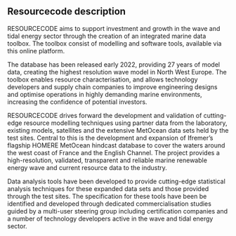 ## Resourcecode description

RESOURCECODE aims to support investment and growth in the wave and tidal energy sector through the creation of an integrated marine data toolbox. The toolbox consist of modelling and software tools, available via this online platform.

The database has been released early 2022, providing 27 years of model data, creating the highest resolution wave model in North West Europe. The toolbox enables resource characterisation, and allows technology developers and supply chain companies to improve engineering designs and optimise operations in highly demanding marine environments, increasing the confidence of potential investors.

RESOURCECODE drives forward the development and validation of cutting-edge resource modelling techniques using partner data from the laboratory, existing models, satellites and the extensive MetOcean data sets held by the test sites. Central to this is the development and expansion of Ifremer’s flagship HOMERE MetOcean hindcast database to cover the waters around the west coast of France and the English Channel. The project provides a high-resolution, validated, transparent and reliable marine renewable energy wave and current resource data to the industry.

Data analysis tools have been developed to provide cutting-edge statistical analysis techniques for these expanded data sets and those provided through the test sites. The specification for these tools have been be identified and developed through dedicated commercialisation studies guided by a multi-user steering group including certification companies and a number of technology developers active in the wave and tidal energy sector.
